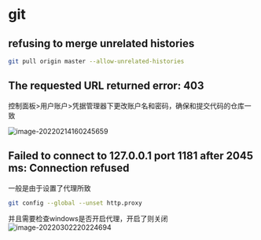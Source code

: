 # git

## refusing to merge unrelated histories

```bash
git pull origin master --allow-unrelated-histories
```

## The requested URL returned error: 403

控制面板>用户账户>凭据管理器下更改账户名和密码，确保和提交代码的仓库一致

![image-20220214160245659](https://gitee.com/zqylzcwcxy/picture-bed/raw/master/img/image-20220214160245659.png)

## Failed to connect to 127.0.0.1 port 1181 after 2045 ms: Connection refused

一般是由于设置了代理所致

```bash
git config --global --unset http.proxy
```

并且需要检查windows是否开启代理，开启了则关闭![image-20220302220224694](https://gitee.com/zqylzcwcxy/picture-bed/raw/master/img/image-20220302220224694.png)